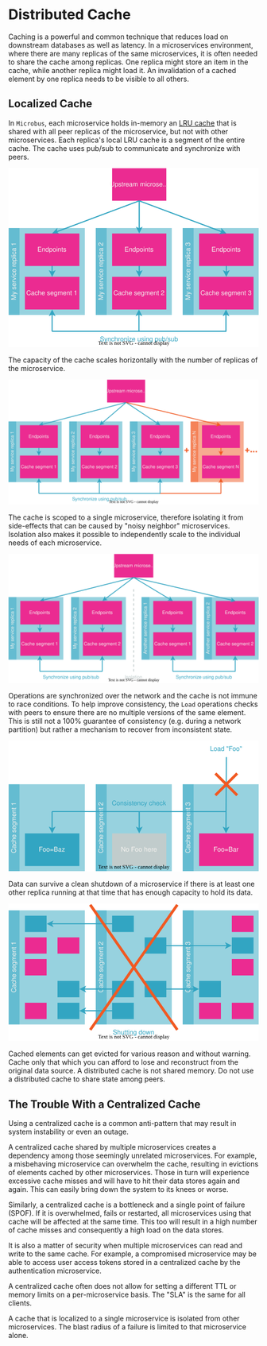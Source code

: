 # Distributed Cache

Caching is a powerful and common technique that reduces load on downstream databases as well as latency. In a microservices environment, where there are many replicas of the same microservices, it is often needed to share the cache among replicas. One replica might store an item in the cache, while another replica might load it. An invalidation of a cached element by one replica needs to be visible to all others.

## Localized Cache

In `Microbus`, each microservice holds in-memory an [LRU cache](../structure/lru.md) that is shared with all peer replicas of the microservice, but not with other microservices. Each replica's local LRU cache is a segment of the entire cache. The cache uses pub/sub to communicate and synchronize with peers.

<img src="./distrib-cache-1.drawio.svg">
<p></p>

The capacity of the cache scales horizontally with the number of replicas of the microservice.

<img src="./distrib-cache-2.drawio.svg">
<p></p>

The cache is scoped to a single microservice, therefore isolating it from side-effects that can be caused by "noisy neighbor" microservices. Isolation also makes it possible to independently scale to the individual needs of each microservice.

<img src="./distrib-cache-3.drawio.svg">
<p></p>

Operations are synchronized over the network and the cache is not immune to race conditions. To help improve consistency, the `Load` operations checks with peers to ensure there are no multiple versions of the same element. This is still not a 100% guarantee of consistency (e.g. during a network partition) but rather a mechanism to recover from inconsistent state.

<img src="./distrib-cache-4.drawio.svg">
<p></p>

Data can survive a clean shutdown of a microservice if there is at least one other replica running at that time that has enough capacity to hold its data.

<img src="./distrib-cache-5.drawio.svg">
<p></p>

Cached elements can get evicted for various reason and without warning. Cache only that which you can afford to lose and reconstruct from the original data source. A distributed cache is not shared memory. Do not use a distributed cache to share state among peers.

## The Trouble With a Centralized Cache

Using a centralized cache is a common anti-pattern that may result in system instability or even an outage.

A centralized cache shared by multiple microservices creates a dependency among those seemingly unrelated microservices. For example, a misbehaving microservice can overwhelm the cache, resulting in evictions of elements cached by other microservices. Those in turn will experience excessive cache misses and will have to hit their data stores again and again. This can easily bring down the system to its knees or worse.

Similarly, a centralized cache is a bottleneck and a single point of failure (SPOF). If it is overwhelmed, fails or restarted, all microservices using that cache will be affected at the same time. This too will result in a high number of cache misses and consequently a high load on the data stores.

It is also a matter of security when multiple microservices can read and write to the same cache. For example, a compromised microservice may be able to access user access tokens stored in a centralized cache by the authentication microservice.

A centralized cache often does not allow for setting a different TTL or memory limits on a per-microservice basis. The "SLA" is the same for all clients.

A cache that is localized to a single microservice is isolated from other microservices. The blast radius of a failure is limited to that microservice alone.

